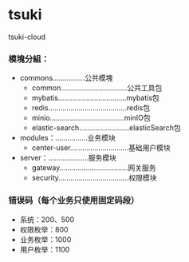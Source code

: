 # tsuki

tsuki-cloud

### 模塊分組：

- commons................公共模塊
  - common.................................公共工具包
  - mybatis..................................mybatis包
  - redis.......................................redis包
  - minio.....................................minIO包
  - elastic-search.........................elasticSearch包
- modules：................业务模块
  - center-user.............................基础用户模块
- server：....................服务模块
  - gateway..................................网关服务
  - security...................................权限模块

### 错误码（每个业务只使用固定码段）

- 系统：200、500
- 权限枚举：800
- 业务枚举：1000
- 用户枚举：1100

